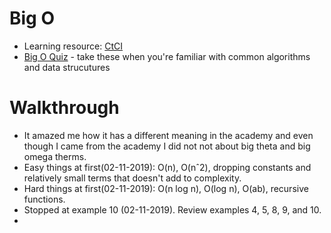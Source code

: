 # Big O

- Learning resource: [CtCI](https://www.amazon.com.br/Cracking-Coding-Interview-Programming-Questions/dp/0984782850)
- [Big O Quiz](https://bigoquiz.com/home) - take these when you're familiar with common algorithms and data strucutures

# Walkthrough
- It amazed me how it has a different meaning in the academy and even though I came from the academy I did not not about big theta and big omega therms.
- Easy things at first(02-11-2019): O(n), O(nˆ2), dropping constants and relatively small terms that doesn't add to complexity.
- Hard things at first(02-11-2019): O(n log n), O(log n), O(ab), recursive functions.
- Stopped at example 10 (02-11-2019). Review examples 4, 5, 8, 9, and 10.
-